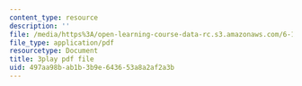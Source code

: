 ```yaml
---
content_type: resource
description: ''
file: /media/https%3A/open-learning-course-data-rc.s3.amazonaws.com/6-172-performance-engineering-of-software-systems-fall-2018/497aa98bab1b3b9e643653a8a2af2a3b_a_R_DpsENfk.pdf
file_type: application/pdf
resourcetype: Document
title: 3play pdf file
uid: 497aa98b-ab1b-3b9e-6436-53a8a2af2a3b
---
```


